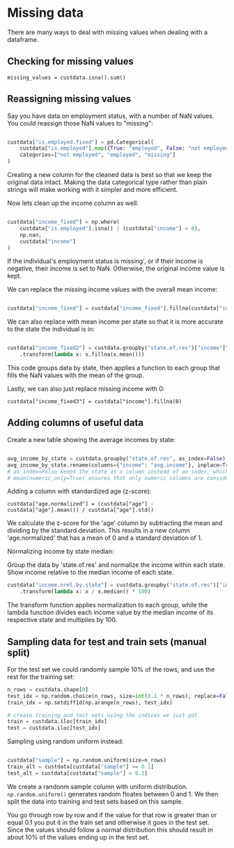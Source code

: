 # Missing data

There are many ways to deal with missing values when dealing with a dataframe.

## Checking for missing values

`missing_values = custdata.isna().sum()`

## Reassigning missing values

Say you have data on employment status, with a number of NaN values. You could reassign those NaN values to "missing":

```python

custdata["is.employed.fixed"] = pd.Categorical(
    custdata["is.employed"].map({True: "employed", False: "not employed", np.nan: "missing"}),
    categories=["not employed", "employed", "missing"]
)
```

Creating a new column for the cleaned data is best so that we keep the original data intact. Making the data categorical type rather than plain strings will make working with it simpler and more efficient.

Now lets clean up the income column as well:

```python

custdata["income_fixed"] = np.where(
    custdata["is.employed"].isna() | (custdata["income"] < 0),
    np.nan,
    custdata["income"]
)
```

If the individual's employment status is missing', or if their income is negative, their income is set to NaN. Otherwise, the original income value is kept.

We can replace the missing income values with the overall mean income:

```python

custdata["income_fixed"] = custdata["income_fixed"].fillna(custdata["income_fixed"].mean())
```

We can also replace with mean income per state so that it is more accurate to the state the individual is in:

```python

custdata["income_fixed2"] = custdata.groupby("state.of.res")["income"]\
    .transform(lambda x: x.fillna(x.mean()))

```

This code groups data by state, then applies a function to each group that fills the NaN values with the mean of the group.

Lastly, we can also just replace missing income with 0:

`custdata["income_fixed3"] = custdata["income"].fillna(0)`

## Adding columns of useful data

Create a new table showing the average incomes by state:

```python

avg_income_by_state = custdata.groupby("state.of.res", as_index=False)["income"].mean(numeric_only=True)
avg_income_by_state.rename(columns={"income": "avg.income"}, inplace=True)
# as_index=False keeps the state as a column instead of an index, which makes a difference in how you can work with it
# mean(numeric_only=True) ensures that only numeric columns are considered for the mean calculation
```

Adding a column with standardized age (z-score):

`custdata["age.normalized"] = (custdata["age"] - custdata["age"].mean()) / custdata["age"].std()`

We calculate the z-score for the 'age' column by subtracting the mean and dividing by the standard deviation. This results in a new column 'age.normalized' that has a mean of 0 and a standard deviation of 1.

Normalizing income by state median:

Group the data by 'state.of.res' and normalize the income within each state. Show income relative to the median income of each state.

```python
custdata["income.nrml.by.state"] = custdata.groupby("state.of.res")["income"]\
    .transform(lambda x: x / x.median() * 100)
```

The transform function applies normalization to each group, while the lambda function divides each income value by the median income of its respective state and multiplies by 100.

## Sampling data for test and train sets (manual split)

For the test set we could randomly sample 10% of the rows, and use the rest for the training set:

```python
n_rows = custdata.shape[0]
test_idx = np.random.choice(n_rows, size=int(0.1 * n_rows), replace=False)
train_idx = np.setdiff1d(np.arange(n_rows), test_idx)

# create training and test sets using the indices we just got
train = custdata.iloc[train_idx]
test = custdata.iloc[test_idx]
```

Sampling using random uniform instead:

```python

custdata["sample"] = np.random.uniform(size=n_rows)
train_alt = custdata[custdata["sample"] >= 0.1]
test_alt = custdata[custdata["sample"] < 0.1]
```

We create a randonm sample column with uniform distribution. `np.random.uniform()` generates random floates between 0 and 1. We then split the data into training and test sets based on this sample.

You go through row by row and if the value for that row is greater than or equal 0.1 you put it in the train set and otherwise it goes in the test set. Since the values should follow a normal distribution this should result in about 10% of the values ending up in the test set. 